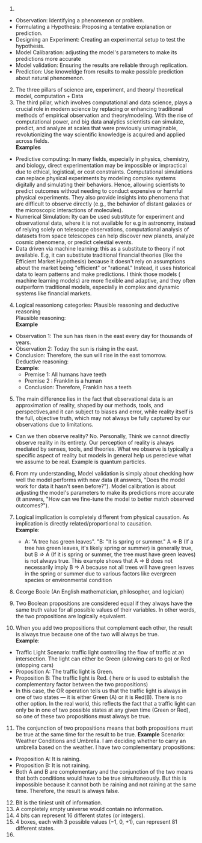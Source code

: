 1)
+ Observation: Identifying a phenomenon or problem.  
+ Formulating a Hypothesis: Proposing a tentative explanation or prediction.  
+ Designing an Experiment: Creating an experimental setup to test the hypothesis.  
+ Model Calibaration: adjusting the model's parameters to make its predictions more accurate   
+ Model validation: Ensuring the results are reliable through replication.  
+ Prediction: Use knoweldge from results to make possible prediction about natural phenomenon.  
2) The three pillars of science are, experiment, and theory/ theoretical model, computation + Data
3) The third pillar, which involves computational and data science, plays a crucial role in modern science by replacing or enhancing traditional methods of empirical observation and theory/modeling. With the rise of computational power, and big data analytics scientists can simulate, predict, and analyze at scales that were previously unimaginable, revolutionizing the way scientific knowledge is acquired and applied across fields.  
  **Examples**
  + Predictive computing: In many fields, especially in physics, chemistry, and biology, direct experimentation may be impossible or impractical due to ethical, logistical, or cost constraints. Computational simulations can replace physical experiments by modeling complex systems digitally and simulating their behaviors. Hence, allowing scientists to predict outcomes without needing to conduct expensive or harmful physical experiments. They also provide insights into phenomena that are difficult to observe directly (e.g., the behavior of distant galaxies or the microscopic interactions of molecules).
  + Numerical Simulation:  Ity can be used substitute for experiment and observational data, where it is not available for e.g in astronomy, instead of relying solely on telescope observations, computational analysis of datasets from space telescopes can help discover new planets, analyze cosmic phenomena, or predict celestial events.
  + Data driven via machine learning: this as a substitute to theory if not available. E.g, it can substitute traditional financial theories (like the Efficient Market Hypothesis) because it doesn't rely on assumptions about the market being "efficient" or "rational." Instead, it uses historical data to learn patterns and make predictions. I think those models ( machine learning models) are more flexible and adaptive, and they often outperform traditional models, especially in complex and dynamic systems like financial markets.  
4) Logical reasoniong categories: Plausible reasoning and deductive reasoning   
 Plausible reasoning:   
  **Example**
+ Observation 1: The sun has risen in the east every day for thousands of years.
+ Observation 2: Today the sun is rising in the east.
+ Conclusion: Therefore, the sun will rise in the east tomorrow.  
      Deductive reasoning:  
    **Example**:
    + Premise 1:  All humans have teeth 
    + Premise 2 : Franklin is a human  
    + Conclusion: Therefore, Franklin has a teeth    
 5)  The main difference lies in the fact that observational data is an approximation of reality, shaped by our methods, tools, and perspectives,and it can subject to biases and error, while reality itself is the full, objective truth, which may not always be fully captured by our observations due to limitations.
+  Can we then observe reality? No. Personally,  Think we cannot directly observe reality in its entirety. Our perception of reality is always mediated by senses, tools, and theories. What we observe is typically a specific aspect of reality  but models in general help us perecieve what we assume to be real. Example is quantum particles. 
  6)  From my understanding, Model validation is  simply about checking how well the model performs with new data (it answers, "Does the model work for data it hasn't seen before?").
Model calibration is about adjusting the model's parameters to make its predictions more accurate (it answers, "How can we fine-tune the model to better match observed outcomes?").



7) Logical implication is completely different from physical causation. As implication is directly related/proportional to causation.   
    **Example**:
   +  A: "A tree has green leaves". "B: "It is spring or summer."  A ⇒ B (If a tree has green leaves, it's likely spring or summer) is generally true, but B ⇒ A (If it is spring or summer, the tree must have green leaves) is not always true. This example shows that A ⇒ B does not necessarily imply B ⇒ A because not all trees will have green leaves in the spring or summer due to various factors like evergreen species or environmental condition
 8)  George Boole (An English mathematician, philosopher, and logician)
 9)  Two Boolean propositions are considered equal if they always have the same truth value for all possible values of their variables. In other words, the two propositions are logically equivalent.
 10)  When you add two propositions that complement each other, the result is always true because one of the two will always be true.  
    **Example**:   
 +   Traffic Light Scenario: traffic light controlling the flow of traffic at an intersection. The light can either be Green (allowing cars to go) or Red (stopping cars)
 +   Proposition A: The traffic light is Green.
 +   Proposition B: The traffic light is Red.  ( here or is used to esbtalish the complementary factor between the two propositions)
 +   In this case, the OR operation tells us that the traffic light is always in one of two states — it is either Green (A) or it is Red(B). There is no other option. In the real world, this reflects the fact that a traffic light can only be in one of two possible states at any given time (Green or Red), so one of these two propositions must always be true.  
  11)  The conjunction of two propositions means that both propositions must be true at the same time for the result to be true.
     **Example**
Scenario: Weather Conditions and Umbrella. I am deciding whether to carry an umbrella based on the weather. I have two complementary propositions:
+ Proposition A: It is raining.
+ Proposition B: It is not raining.
+ Both A and B are complementary and the conjunction of the two means that both conditions would have to be true simultaneously. But this is impossible because it cannot both be raining and not raining at the same time. Therefore, the result is always false.  
12) Bit is the tiniest unit of information.   
13) A completely empty universe would contain no information.  
14) 4 bits can represent 16 different states (or integers).  
15) 4 boxes, each with 3 possible values (−1, 0, +1), can represent 81 different states.  
16) 



